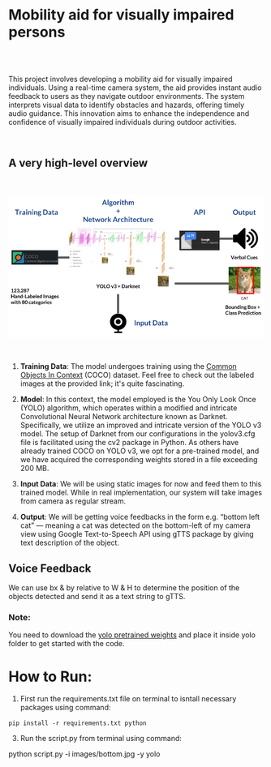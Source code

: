 # Mobility aid for visually impaired persons

<br>
<br>

This project involves developing a mobility aid for visually impaired individuals. Using a real-time camera system, the aid provides instant audio feedback to users as they navigate outdoor environments. The system interprets visual data to identify obstacles and hazards, offering timely audio guidance. This innovation aims to enhance the independence and confidence of visually impaired individuals during outdoor activities.

<br>

## A very high-level overview

<br>

<p align="center">
 <img src = "overview.png">
</p> 

<br>

1. **Training Data**: The model undergoes training using the [Common Objects In Context](https://cocodataset.org/#explore) (COCO) dataset. Feel free to check out the labeled images at the provided link; it's quite fascinating.

2. **Model**: In this context, the model employed is the You Only Look Once (YOLO) algorithm, which operates within a modified and intricate Convolutional Neural Network architecture known as Darknet. Specifically, we utilize an improved and intricate version of the YOLO v3 model. The setup of Darknet from our configurations in the yolov3.cfg file is facilitated using the cv2 package in Python. As others have already trained COCO on YOLO v3, we opt for a pre-trained model, and we have acquired the corresponding weights stored in a file exceeding 200 MB.

3. **Input Data**: We will be using static images for now and feed them to this trained model. While in real implementation, our system will take images from camera as regular stream.

4. **Output**: We will be getting voice feedbacks in the form e.g. “bottom left cat” — meaning a cat was detected on the bottom-left of my camera view using Google Text-to-Speech
API using gTTS package by giving text description of the object.

## Voice Feedback

We can use bx & by relative to W & H to determine the position of the objects detected and send it as a text string to gTTS.

### **Note**:
You need to download the [yolo pretrained weights](https://pjreddie.com/media/files/yolov3.weights) and place it inside yolo folder to get started with the code.


# How to Run:
1. First run the requirements.txt file on terminal to isntall necessary packages using command:
```
pip install -r requirements.txt python 
```



3. Run the script.py from terminal using command: 

python script.py -i images/bottom.jpg -y yolo

